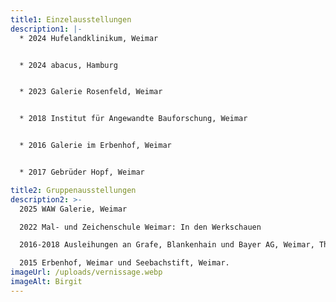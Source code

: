 ```yaml
---
title1: Einzelausstellungen
description1: |-
  * 2024 Hufelandklinikum, Weimar


  * 2024 abacus, Hamburg


  * 2023 Galerie Rosenfeld, Weimar


  * 2018 Institut für Angewandte Bauforschung, Weimar


  * 2016 Galerie im Erbenhof, Weimar


  * 2017 Gebrüder Hopf, Weimar

title2: Gruppenausstellungen
description2: >-
  2025 WAW Galerie, Weimar

  2022 Mal- und Zeichenschule Weimar: In den Werkschauen

  2016-2018 Ausleihungen an Grafe, Blankenhain und Bayer AG, Weimar, Thüringer Landtag

  2015 Erbenhof, Weimar und Seebachstift, Weimar.
imageUrl: /uploads/vernissage.webp
imageAlt: Birgit
---
```

